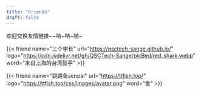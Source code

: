 ```yaml
---
title: "Friends"
draft: false
---
```

欢迎交换友情链接~~呐~呐~呐~

{{< friend name="三个学长" url="https://qsctech-sange.github.io/" logo="https://cdn.jsdelivr.net/gh/QSCTech-Sange/picBed/red_shark.webp" word="来自上海的台湾鼓手" >}}

{{< friend name="跳跳鱼senpai" url="https://ttfish.top/" logo="https://ttfish.top/css/images/avatar.png" word="鱼" >}}
